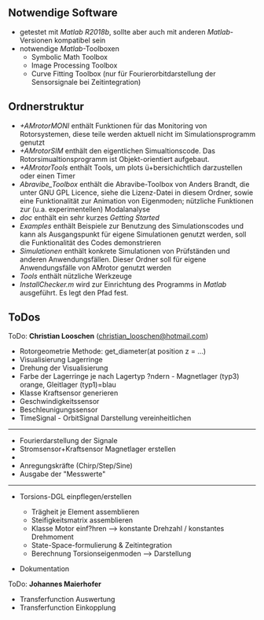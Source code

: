 ## Notwendige Software

- getestet mit *Matlab R2018b*, sollte aber auch mit anderen *Matlab*-Versionen kompatibel sein
- notwendige *Matlab*-Toolboxen
  - Symbolic Math Toolbox
  - Image Processing Toolbox
  - Curve Fitting Toolbox (nur für Fourierorbitdarstellung der Sensorsignale bei Zeitintegration)

## Ordnerstruktur

- *+AMrotorMONI* enthält Funktionen für das Monitoring von Rotorsystemen, diese teile werden aktuell nicht im Simulationsprogramm genutzt
- *+AMrotorSIM* enthält den eigentlichen Simualtionscode. Das Rotorsimualtionsprogramm ist Objekt-orientiert aufgebaut. 
- *+AMrotorTools* enthält Tools, um plots ü+bersichichtlich darzustellen oder einen Timer
- *Abravibe_Toolbox* enthält die Abravibe-Toolbox von Anders Brandt, die unter GNU GPL Licence, siehe die Lizenz-Datei in diesem Ordner, sowie eine Funktionalität zur Animation von Eigenmoden; nützliche Funktionen zur (u.a. experimentellen) Modalanalyse
- *doc* enthält ein sehr kurzes *Getting Started*
- *Examples* enthält Beispiele zur Benutzung des Simulationscodes und kann als Ausgangspunkt für eigene Simulationen genutzt werden, soll die Funktionalität des Codes demonstrieren
- *Simulationen* enthält konkrete Simulationen von Prüfständen und anderen Anwendungsfällen. Dieser Ordner soll für eigene Anwendungsfälle von AMrotor genutzt werden
- *Tools* enthält nützliche Werkzeuge
- *InstallChecker.m* wird zur Einrichtung des Programms in *Matlab* ausgeführt. Es legt den Pfad fest.


## ToDos

ToDo: **Christian Looschen** (christian_looschen@hotmail.com)

- Rotorgeometrie Methode: get_diameter(at position z = ...)
- Visualisierung Lagerringe
- Drehung der Visualisierung
- Farbe der Lagerringe je nach Lagertyp ?ndern - Magnetlager (typ3) orange, Gleitlager (typ1)=blau
- Klasse Kraftsensor generieren
- Geschwindigkeitssensor 
- Beschleunigungssensor
- TimeSignal - OrbitSignal Darstellung vereinheitlichen

-----------------------------------------------------------------------------

- Fourierdarstellung der Signale
- Stromsensor+Kraftsensor Magnetlager erstellen
- 
- Anregungskräfte (Chirp/Step/Sine)
- Ausgabe der "Messwerte"

-----------------------



- Torsions-DGL einpflegen/erstellen
  - Trägheit je Element assemblieren
  - Steifigkeitsmatrix assemblieren
  - Klasse Motor einf?hren --> konstante Drehzahl / konstantes Drehmoment
  - State-Space-formulierung & Zeitintegration
  - Berechnung Torsionseigenmoden --> Darstellung



- Dokumentation

ToDo: **Johannes Maierhofer**

- Transferfunction Auswertung
- Transferfunction Einkopplung